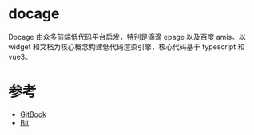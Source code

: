 # docage

Docage 由众多前端低代码平台启发，特别是滴滴 epage 以及百度 amis。以 widget 和文档为核心概念构建低代码渲染引擎，核心代码基于 typescript 和 vue3。

# 参考

- [GitBook](https://gitbook.com)
- [Bit](https://github.com/teambit/bit)
